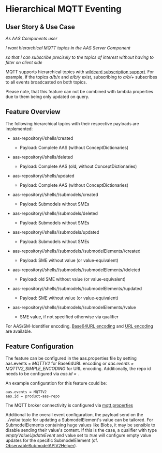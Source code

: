# Hierarchical MQTT Eventing
## User Story & Use Case
*As AAS Components user*

*I want hierarchical MQTT topics in the AAS Server Component*

*so that I can subscribe precisely to the topics of interest without having to filter on client side*


MQTT supports hierarchical topics with [wildcard subscription support](https://www.hivemq.com/blog/mqtt-essentials-part-5-mqtt-topics-best-practices/). For example, if the topics *a/b/x* and *a/b/y* exist, subscribing to *a/b/+* subscribes to all events broadcasted on both topics.


Please note, that this feature can not be combined with lambda properties due to them being only updated on query.

## Feature Overview
The following hierarchical topics with their respective payloads are implemented:

* aas-repository/<repo-id>/shells/created
    * Payload: Complete AAS (without ConceptDictionaries)
* aas-repository/<repo-id>/shells/deleted
    * Payload: Complete AAS (old, without ConceptDictionaries)
* aas-repository/<repo-id>/shells/updated
    * Payload: Complete AAS (without ConceptDictionaries)


* aas-repository/<repo-id>/shells/<encoded-aas-identifier>/submodels/created
    * Payload: Submodels without SMEs
* aas-repository/<repo-id>/shells/<encoded-aas-identifier>/submodels/deleted
    * Payload: Submodels without SMEs
* aas-repository/<repo-id>/shells/<encoded-aas-identifier>/submodels/updated
    * Payload: Submodels without SMEs


* aas-repository/<repo-id>/shells/<encoded-aas-identifier>/submodels/<encoded-sm-identifier>/submodelElements/<idShortPath>/created
    * Payload: SME without value (or value-equivalent)
* aas-repository/<repo-id>/shells/<encoded-aas-identifier>/submodels/<encoded-sm-identifier>/submodelElements/<idShortPath>/deleted
    * Payload: old SME without value (or value-equivalent)
* aas-repository/<repo-id>/shells/<encoded-aas-identifier>/submodels/<encoded-sm-identifier>/submodelElements/<idShortPath>/updated
    * Payload: SME without value (or value-equivalent)
* aas-repository/<repo-id>/shells/<encoded-aas-identifier>/submodels/<encoded-sm-identifier>/submodelElements/<idShortPath>/value
    * SME value, if not specified otherwise via qualifier


For AAS/SM-Identifier encoding, [Base64URL encoding](https://www.base64url.com) and [URL encoding](https://en.wikipedia.org/wiki/Percent-encoding) are available.

## Feature Configuration
The feature can be configured in the aas.properties file by setting aas.events = *MQTTV2* for Base64URL encoding or *aas.events = MQTTV2_SIMPLE_ENCODING* for URL encoding. Additionally, the repo id needs to be configured via *aas.id = <repo-id>*.

An example configuration for this feature could be:
```
aas.events = MQTTV2
aas.id = product-aas-repo
```
The MQTT broker connectivity is configured via [mqtt.properties](../../general_configuration/mqtt.md)

Additional to the overall event configuration, the payload send on the *../value* topic for updating a SubmodelElement's value can be tailored. For SubmodelElements containing huge values like Blobs, it may be sensible to disable sending their value's content. If this is the case, a qualifier with type *emptyValueUpdateEvent* and value set to *true* will configure empty value updates for the specific SubmodelElement (cf. [ObservableSubmodelAPIV2Helper](https://github.com/eclipse-basyx/basyx-java-sdk/blob/development/src/main/java/org/eclipse/basyx/submodel/restapi/observing/ObserableSubmodelAPIV2Helper.java#L62)).